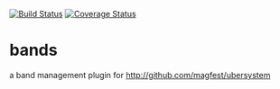 [![Build Status](https://travis-ci.org/magfest/bands.svg)](https://travis-ci.org/magfest/bands) [![Coverage Status](https://coveralls.io/repos/github/magfest/bands/badge.svg?branch=master)](https://coveralls.io/github/magfest/bands?branch=master)

# bands
a band management plugin for http://github.com/magfest/ubersystem
